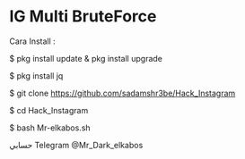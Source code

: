 # IG Multi BruteForce

Cara Install :





$ pkg install update & pkg install upgrade


$ pkg install jq


$ git clone https://github.com/sadamshr3be/Hack_Instagram


$ cd Hack_Instagram



$ bash Mr-elkabos.sh

حسابي Telegram @Mr_Dark_elkabos

